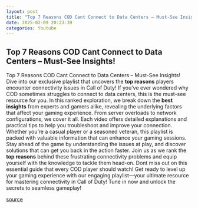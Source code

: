 ```yaml
---
layout: post
title: "Top 7 Reasons COD Cant Connect to Data Centers – Must-See Insights!"
date: 2025-02-09 20:23:39
categories: Youtube
---
```


## Top 7 Reasons COD Cant Connect to Data Centers – Must-See Insights!

Top 7 Reasons COD Cant Connect to Data Centers – Must-See Insights!
Dive into our exclusive playlist that uncovers the **top reasons** players encounter connectivity issues in Call of Duty! If you’ve ever wondered why COD sometimes struggles to connect to data centers, this is the must-see resource for you. 
In this ranked exploration, we break down the **best insights** from experts and gamers alike, revealing the underlying factors that affect your gaming experience. From server overloads to network configurations, we cover it all. Each video offers detailed explanations and practical tips to help you troubleshoot and improve your connection.
Whether you’re a casual player or a seasoned veteran, this playlist is packed with valuable information that can enhance your gaming sessions. Stay ahead of the game by understanding the issues at play, and discover solutions that can get you back in the action faster.
Join us as we rank the **top reasons** behind these frustrating connectivity problems and equip yourself with the knowledge to tackle them head-on. Dont miss out on this essential guide that every COD player should watch!
Get ready to level up your gaming experience with our engaging playlist—your ultimate resource for mastering connectivity in Call of Duty! Tune in now and unlock the secrets to seamless gameplay!

[source](https://www.youtube.com/playlist?list=PLSjNQgxk4Oq1W_Xzyb7vOj44nygmvFaqI)